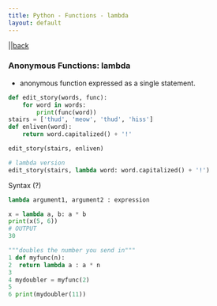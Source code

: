 ```yaml
---
title: Python - Functions - lambda
layout: default
---
```


||[back](./index.html)

### Anonymous Functions: lambda

* anonymous function expressed as a single statement.

```python
def edit_story(words, func):
    for word in words:
        print(func(word))
stairs = ['thud', 'meow', 'thud', 'hiss']
def enliven(word):
    return word.capitalized() + '!'

edit_story(stairs, enliven)

# lambda version
edit_story(stairs, lambda word: word.capitalized() + '!')
```

Syntax (?)

```python
lambda argument1, argument2 : expression
```

```python
x = lambda a, b: a * b
print(x(5, 6))
# OUTPUT
30
```

```python
"""doubles the number you send in"""
1 def myfunc(n):
2  return lambda a : a * n
3
4 mydoubler = myfunc(2)
5 
6 print(mydoubler(11))

```
